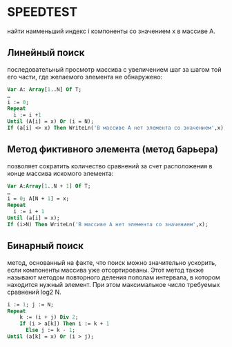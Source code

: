 # SPEEDTEST
найти наименьший индекс i компоненты со значением x в массиве A.
## Линейный поиск 
последовательный просмотр массива с увеличением шаг за шагом той его части, где желаемого элемента не обнаружено:
```pascal
Var A: Array[1..N] Of T;
…
i := 0;
Repeat 
  i := i +1 
Until (A[i] = x) Or (i = N);
If (a[i] <> x) Then WriteLn('В массиве A нет элемента со значением',x);
```
## Метод фиктивного элемента (метод барьера)
позволяет сократить количество сравнений за счет расположения в конце массива искомого элемента:
```pascal
Var A:Array[1..N + 1] Of T;
…
i = 0; A[N + 1] = x;
Repeat 
  i := i + 1
Until (a[i] = x);
If (i>N) Then WriteLn('В массиве A нет элемента со значением',x);
```
## Бинарный поиск
метод, основанный на факте, что поиск можно значительно ускорить, если компоненты массива уже отсортированы. Этот метод также называют методом повторного деления пополам интервала, в котором находится нужный элемент. При этом максимальное число требуемых сравнений log2 N.
```pascal
i := 1; j := N;
Repeat
	k := (i + j) Div 2;
	If (i > a[k]) Then i := k + 1 
      Else j := k - 1;
Until (a[k] = x) Or (i > j);
```

